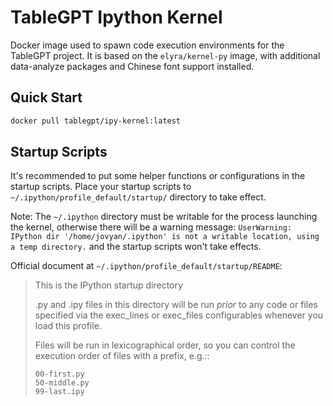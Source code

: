 # TableGPT Ipython Kernel

Docker image used to spawn code execution environments for the TableGPT project. It is based on the `elyra/kernel-py` image, with additional data-analyze packages and Chinese font support installed.

## Quick Start

```bash
docker pull tablegpt/ipy-kernel:latest
```

## Startup Scripts

It's recommended to put some helper functions or configurations in the startup scripts. Place your startup scripts to `~/.ipython/profile_default/startup/` directory to take effect.

Note: The `~/.ipython` directory must be writable for the process launching the kernel, otherwise there will be a warning message: `UserWarning: IPython dir '/home/jovyan/.ipython' is not a writable location, using a temp directory.` and the startup scripts won't take effects.

Official document at `~/.ipython/profile_default/startup/README`:

> This is the IPython startup directory
>
> .py and .ipy files in this directory will be run *prior* to any code or files specified
> via the exec_lines or exec_files configurables whenever you load this profile.
>
> Files will be run in lexicographical order, so you can control the execution order of files
> with a prefix, e.g.::
>
>     00-first.py
>     50-middle.py
>     99-last.ipy
